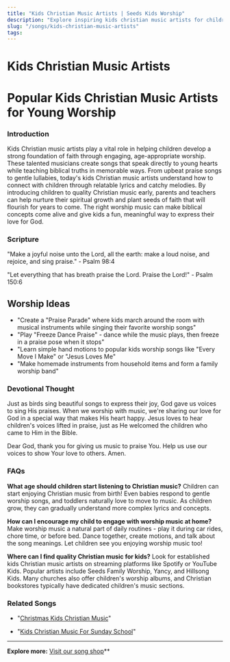 ```yaml
---
title: "Kids Christian Music Artists | Seeds Kids Worship"
description: "Explore inspiring kids christian music artists for children's worship and faith development. Biblical music resources for families and ministry."
slug: "/songs/kids-christian-music-artists"
tags:
---
```


# Kids Christian Music Artists

# Popular Kids Christian Music Artists for Young Worship

### Introduction
Kids Christian music artists play a vital role in helping children develop a strong foundation of faith through engaging, age-appropriate worship. These talented musicians create songs that speak directly to young hearts while teaching biblical truths in memorable ways. From upbeat praise songs to gentle lullabies, today's kids Christian music artists understand how to connect with children through relatable lyrics and catchy melodies. By introducing children to quality Christian music early, parents and teachers can help nurture their spiritual growth and plant seeds of faith that will flourish for years to come. The right worship music can make biblical concepts come alive and give kids a fun, meaningful way to express their love for God.

### Scripture
"Make a joyful noise unto the Lord, all the earth: make a loud noise, and rejoice, and sing praise." - Psalm 98:4

"Let everything that has breath praise the Lord. Praise the Lord!" - Psalm 150:6

## Worship Ideas
- "Create a "Praise Parade" where kids march around the room with musical instruments while singing their favorite worship songs"
- "Play "Freeze Dance Praise" - dance while the music plays, then freeze in a praise pose when it stops"
- "Learn simple hand motions to popular kids worship songs like "Every Move I Make" or "Jesus Loves Me"
- "Make homemade instruments from household items and form a family worship band"

### Devotional Thought
Just as birds sing beautiful songs to express their joy, God gave us voices to sing His praises. When we worship with music, we're sharing our love for God in a special way that makes His heart happy. Jesus loves to hear children's voices lifted in praise, just as He welcomed the children who came to Him in the Bible.

Dear God, thank you for giving us music to praise You. Help us use our voices to show Your love to others. Amen.

### FAQs
**What age should children start listening to Christian music?**
Children can start enjoying Christian music from birth! Even babies respond to gentle worship songs, and toddlers naturally love to move to music. As children grow, they can gradually understand more complex lyrics and concepts.

**How can I encourage my child to engage with worship music at home?**
Make worship music a natural part of daily routines - play it during car rides, chore time, or before bed. Dance together, create motions, and talk about the song meanings. Let children see you enjoying worship music too!

**Where can I find quality Christian music for kids?**
Look for established kids Christian music artists on streaming platforms like Spotify or YouTube Kids. Popular artists include Seeds Family Worship, Yancy, and Hillsong Kids. Many churches also offer children's worship albums, and Christian bookstores typically have dedicated children's music sections.

### Related Songs

- "[Christmas Kids Christian Music](/activities/christmas-kids-christian-music/)"

- "[Kids Christian Music For Sunday School](/activities/kids-christian-music-for-sunday-school/)"

---

**Explore more:** [Visit our song shop](https://seedskidsworship.com/shop)**

<!-- Schema Markup -->
<script type="application/ld+json">
{
  "@context": "https://schema.org",
  "@type": "MusicRecording",
  "name": "Kids Christian Music Artists",
  "byArtist": {
    "@type": "MusicGroup",
    "name": "Seeds Kids Worship"
  },
  "isFamilyFriendly": true,
  "url": "https://seedskidsworship.com/songs/kids-christian-music-artists/"
}
</script>